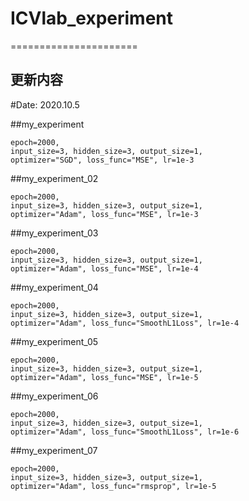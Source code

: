# ICVlab_experiment
======================

更新内容
------------
#Date: 2020.10.5

##my_experiment

    epoch=2000,
    input_size=3, hidden_size=3, output_size=1,
    optimizer="SGD", loss_func="MSE", lr=1e-3

##my_experiment_02

    epoch=2000,
    input_size=3, hidden_size=3, output_size=1,
    optimizer="Adam", loss_func="MSE", lr=1e-3

##my_experiment_03

    epoch=2000,
    input_size=3, hidden_size=3, output_size=1,
    optimizer="Adam", loss_func="MSE", lr=1e-4

##my_experiment_04

    epoch=2000,
    input_size=3, hidden_size=3, output_size=1,
    optimizer="Adam", loss_func="SmoothL1Loss", lr=1e-4

##my_experiment_05

    epoch=2000,
    input_size=3, hidden_size=3, output_size=1,
    optimizer="Adam", loss_func="MSE", lr=1e-5

##my_experiment_06

    epoch=2000,
    input_size=3, hidden_size=3, output_size=1,
    optimizer="Adam", loss_func="SmoothL1Loss", lr=1e-6

##my_experiment_07

    epoch=2000,
    input_size=3, hidden_size=3, output_size=1,
    optimizer="Adam", loss_func="rmsprop", lr=1e-5
